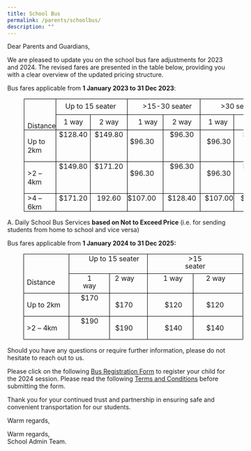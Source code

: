 ```yaml
---
title: School Bus
permalink: /parents/schoolbus/
description: ""
---
```

Dear Parents and Guardians,

We are pleased to update you on the school bus fare adjustments for 2023 and 2024. The revised fares are presented in the table below, providing you with a clear overview of the updated pricing structure.


     
Bus fares applicable from **1 January 2023 to 31 Dec 2023**:

<table class="MsoNormalTable" border="1" cellspacing="0" cellpadding="0" style="margin-left:28.6pt;border-collapse:collapse;mso-table-layout-alt:fixed;
 border:none;mso-border-alt:solid black .5pt;mso-yfti-tbllook:480;mso-padding-alt:
 0cm 0cm 0cm 0cm;mso-border-insideh:.5pt solid black;mso-border-insidev:.5pt solid black"><tbody><tr style="mso-yfti-irow:0;mso-yfti-firstrow:yes;height:19.65pt"><td width="92" rowspan="2" valign="top" style="width:68.9pt;border:solid black 1.0pt;
  mso-border-alt:solid black .5pt;padding:0cm 0cm 0cm 0cm;height:19.65pt"><p class="TableParagraph"><span style="font-size:13.0pt;mso-bidi-font-size:
  11.0pt">&nbsp;</span></p><p class="TableParagraph" style="margin-top:11.1pt;margin-right:0cm;margin-bottom:
  0cm;margin-left:5.35pt;margin-bottom:.0001pt;line-height:12.75pt;mso-line-height-rule:
  exactly"><span style="font-size:12.0pt;mso-bidi-font-size:11.0pt;letter-spacing:
  -.1pt">Distance</span><span style="font-size:12.0pt;mso-bidi-font-size:11.0pt"></span></p></td><td width="151" colspan="2" valign="top" style="width:113.35pt;border:solid black 1.0pt;
  border-left:none;mso-border-left-alt:solid black .5pt;mso-border-alt:solid black .5pt;
  padding:0cm 0cm 0cm 0cm;height:19.65pt"><p class="TableParagraph" style="margin-top:5.9pt;margin-right:0cm;margin-bottom:
  0cm;margin-left:15.55pt;margin-bottom:.0001pt;line-height:12.75pt;mso-line-height-rule:
  exactly"><span style="font-size:12.0pt;mso-bidi-font-size:11.0pt">Up<span style="letter-spacing:-.1pt"> </span>to<span style="letter-spacing:-.15pt"> </span>15<span style="letter-spacing:-.1pt"> seater</span></span></p></td><td width="170" colspan="2" valign="top" style="width:127.5pt;border:solid black 1.0pt;
  border-left:none;mso-border-left-alt:solid black .5pt;mso-border-alt:solid black .5pt;
  padding:0cm 0cm 0cm 0cm;height:19.65pt"><p class="TableParagraph" style="margin-top:5.9pt;margin-right:0cm;margin-bottom:
  0cm;margin-left:26.2pt;margin-bottom:.0001pt;line-height:12.75pt;mso-line-height-rule:
  exactly"><span style="font-size:12.0pt;mso-bidi-font-size:11.0pt">&gt;15-30<span style="letter-spacing:-.4pt"> </span><span style="letter-spacing:-.1pt">seater</span></span></p></td><td width="170" colspan="2" valign="top" style="width:127.45pt;border:solid black 1.0pt;
  border-left:none;mso-border-left-alt:solid black .5pt;mso-border-alt:solid black .5pt;
  padding:0cm 0cm 0cm 0cm;height:19.65pt"><p class="TableParagraph" style="margin-top:5.9pt;margin-right:0cm;margin-bottom:
  0cm;margin-left:34.9pt;margin-bottom:.0001pt;line-height:12.75pt;mso-line-height-rule:
  exactly"><span style="font-size:12.0pt;mso-bidi-font-size:11.0pt">&gt;30<span style="letter-spacing:-.2pt"> </span><span style="letter-spacing:-.1pt">seater</span></span></p></td></tr><tr style="mso-yfti-irow:1;height:19.65pt"><td width="73" valign="top" style="width:54.4pt;border-top:none;border-left:none;
  border-bottom:solid black 1.0pt;border-right:solid black 1.0pt;mso-border-top-alt:
  solid black .5pt;mso-border-left-alt:solid black .5pt;mso-border-alt:solid black .5pt;
  padding:0cm 0cm 0cm 0cm;height:19.65pt"><p class="TableParagraph" align="center" style="margin-top:5.9pt;margin-right:
  4.45pt;margin-bottom:0cm;margin-left:4.65pt;margin-bottom:.0001pt;text-align:
  center;line-height:12.75pt;mso-line-height-rule:exactly"><span style="font-size:12.0pt;mso-bidi-font-size:11.0pt">1<span style="letter-spacing:
  -.1pt"> </span><span style="letter-spacing:-.25pt">way</span></span></p></td><td width="79" valign="top" style="width:58.95pt;border-top:none;border-left:
  none;border-bottom:solid black 1.0pt;border-right:solid black 1.0pt;
  mso-border-top-alt:solid black .5pt;mso-border-left-alt:solid black .5pt;
  mso-border-alt:solid black .5pt;padding:0cm 0cm 0cm 0cm;height:19.65pt"><p class="TableParagraph" align="center" style="margin-top:5.9pt;margin-right:
  6.75pt;margin-bottom:0cm;margin-left:6.95pt;margin-bottom:.0001pt;text-align:
  center;line-height:12.75pt;mso-line-height-rule:exactly"><span style="font-size:12.0pt;mso-bidi-font-size:11.0pt">2<span style="letter-spacing:
  -.1pt"> </span><span style="letter-spacing:-.25pt">way</span></span></p></td><td width="91" valign="top" style="width:68.55pt;border-top:none;border-left:
  none;border-bottom:solid black 1.0pt;border-right:solid black 1.0pt;
  mso-border-top-alt:solid black .5pt;mso-border-left-alt:solid black .5pt;
  mso-border-alt:solid black .5pt;padding:0cm 0cm 0cm 0cm;height:19.65pt"><p class="TableParagraph" style="margin-top:5.9pt;margin-right:0cm;margin-bottom:
  0cm;margin-left:18.25pt;margin-bottom:.0001pt;line-height:12.75pt;mso-line-height-rule:
  exactly"><span style="font-size:12.0pt;mso-bidi-font-size:11.0pt">1<span style="letter-spacing:-.1pt"> </span><span style="letter-spacing:-.25pt">way</span></span></p></td><td width="79" valign="top" style="width:58.95pt;border-top:none;border-left:
  none;border-bottom:solid black 1.0pt;border-right:solid black 1.0pt;
  mso-border-top-alt:solid black .5pt;mso-border-left-alt:solid black .5pt;
  mso-border-alt:solid black .5pt;padding:0cm 0cm 0cm 0cm;height:19.65pt"><p class="TableParagraph" align="center" style="margin-top:5.9pt;margin-right:
  6.6pt;margin-bottom:0cm;margin-left:6.95pt;margin-bottom:.0001pt;text-align:
  center;line-height:12.75pt;mso-line-height-rule:exactly"><span style="font-size:12.0pt;mso-bidi-font-size:11.0pt">2<span style="letter-spacing:
  -.1pt"> </span><span style="letter-spacing:-.25pt">way</span></span></p></td><td width="78" valign="top" style="width:58.75pt;border-top:none;border-left:
  none;border-bottom:solid black 1.0pt;border-right:solid black 1.0pt;
  mso-border-top-alt:solid black .5pt;mso-border-left-alt:solid black .5pt;
  mso-border-alt:solid black .5pt;padding:0cm 0cm 0cm 0cm;height:19.65pt"><p class="TableParagraph" style="margin-top:5.9pt;margin-right:0cm;margin-bottom:
  0cm;margin-left:13.4pt;margin-bottom:.0001pt;line-height:12.75pt;mso-line-height-rule:
  exactly"><span style="font-size:12.0pt;mso-bidi-font-size:11.0pt">1<span style="letter-spacing:-.1pt"> </span><span style="letter-spacing:-.25pt">way</span></span></p></td><td width="92" valign="top" style="width:68.7pt;border-top:none;border-left:none;
  border-bottom:solid black 1.0pt;border-right:solid black 1.0pt;mso-border-top-alt:
  solid black .5pt;mso-border-left-alt:solid black .5pt;mso-border-alt:solid black .5pt;
  padding:0cm 0cm 0cm 0cm;height:19.65pt"><p class="TableParagraph" align="center" style="margin-top:5.9pt;margin-right:
  11.6pt;margin-bottom:0cm;margin-left:11.7pt;margin-bottom:.0001pt;text-align:
  center;line-height:12.75pt;mso-line-height-rule:exactly"><span style="font-size:12.0pt;mso-bidi-font-size:11.0pt">2<span style="letter-spacing:
  -.1pt"> </span><span style="letter-spacing:-.25pt">way</span></span></p></td></tr><tr style="mso-yfti-irow:2;height:20.6pt"><td width="92" valign="top" style="width:68.9pt;border:solid black 1.0pt;
  border-top:none;mso-border-top-alt:solid black .5pt;mso-border-alt:solid black .5pt;
  padding:0cm 0cm 0cm 0cm;height:20.6pt"><p class="TableParagraph" style="margin-left:5.35pt"><span style="font-size:
  12.0pt;mso-bidi-font-size:11.0pt">Up<span style="letter-spacing:-.1pt"> </span>to<span style="letter-spacing:-.15pt"> </span><span style="letter-spacing:-.25pt">2km</span></span></p></td><td width="73" valign="top" style="width:54.4pt;border-top:none;border-left:none;
  border-bottom:solid black 1.0pt;border-right:solid black 1.0pt;mso-border-top-alt:
  solid black .5pt;mso-border-left-alt:solid black .5pt;mso-border-alt:solid black .5pt;
  padding:0cm 0cm 0cm 0cm;height:20.6pt"><p class="TableParagraph" align="center" style="margin-top:0cm;margin-right:4.4pt;
  margin-bottom:0cm;margin-left:4.7pt;margin-bottom:.0001pt;text-align:center"><span style="font-size:12.0pt;mso-bidi-font-size:11.0pt;letter-spacing:-.1pt">$128.40</span><span style="font-size:12.0pt;mso-bidi-font-size:11.0pt"></span></p></td><td width="79" valign="top" style="width:58.95pt;border-top:none;border-left:
  none;border-bottom:solid black 1.0pt;border-right:solid black 1.0pt;
  mso-border-top-alt:solid black .5pt;mso-border-left-alt:solid black .5pt;
  mso-border-alt:solid black .5pt;padding:0cm 0cm 0cm 0cm;height:20.6pt"><p class="TableParagraph" align="center" style="margin-top:0cm;margin-right:6.7pt;
  margin-bottom:0cm;margin-left:6.95pt;margin-bottom:.0001pt;text-align:center"><span style="font-size:12.0pt;mso-bidi-font-size:11.0pt;letter-spacing:-.1pt">$149.80</span><span style="font-size:12.0pt;mso-bidi-font-size:11.0pt"></span></p></td><td width="91" valign="top" style="width:68.55pt;border-top:none;border-left:
  none;border-bottom:solid black 1.0pt;border-right:solid black 1.0pt;
  mso-border-top-alt:solid black .5pt;mso-border-left-alt:solid black .5pt;
  mso-border-alt:solid black .5pt;padding:0cm 0cm 0cm 0cm;height:20.6pt"><p class="TableParagraph" align="right" style="margin-right:15.5pt;text-align:
  right"><span style="font-size:12.0pt;mso-bidi-font-size:11.0pt;letter-spacing:
  -.1pt">$96.30</span><span style="font-size:12.0pt;mso-bidi-font-size:11.0pt"></span></p></td><td width="79" valign="top" style="width:58.95pt;border-top:none;border-left:
  none;border-bottom:solid black 1.0pt;border-right:solid black 1.0pt;
  mso-border-top-alt:solid black .5pt;mso-border-left-alt:solid black .5pt;
  mso-border-alt:solid black .5pt;padding:0cm 0cm 0cm 0cm;height:20.6pt"><p class="TableParagraph" align="center" style="margin-top:0cm;margin-right:6.7pt;
  margin-bottom:0cm;margin-left:6.95pt;margin-bottom:.0001pt;text-align:center"><span style="font-size:12.0pt;mso-bidi-font-size:11.0pt;letter-spacing:-.1pt">$96.30</span><span style="font-size:12.0pt;mso-bidi-font-size:11.0pt"></span></p></td><td width="78" valign="top" style="width:58.75pt;border-top:none;border-left:
  none;border-bottom:solid black 1.0pt;border-right:solid black 1.0pt;
  mso-border-top-alt:solid black .5pt;mso-border-left-alt:solid black .5pt;
  mso-border-alt:solid black .5pt;padding:0cm 0cm 0cm 0cm;height:20.6pt"><p class="TableParagraph" style="margin-left:10.8pt"><span style="font-size:
  12.0pt;mso-bidi-font-size:11.0pt;letter-spacing:-.1pt">$96.30</span><span style="font-size:12.0pt;mso-bidi-font-size:11.0pt"></span></p></td><td width="92" valign="top" style="width:68.7pt;border-top:none;border-left:none;
  border-bottom:solid black 1.0pt;border-right:solid black 1.0pt;mso-border-top-alt:
  solid black .5pt;mso-border-left-alt:solid black .5pt;mso-border-alt:solid black .5pt;
  padding:0cm 0cm 0cm 0cm;height:20.6pt"><p class="TableParagraph" align="center" style="margin-top:0cm;margin-right:11.7pt;
  margin-bottom:0cm;margin-left:11.7pt;margin-bottom:.0001pt;text-align:center"><span style="font-size:12.0pt;mso-bidi-font-size:11.0pt;letter-spacing:-.1pt">$96.30</span><span style="font-size:12.0pt;mso-bidi-font-size:11.0pt"></span></p></td></tr><tr style="mso-yfti-irow:3;height:20.7pt"><td width="92" valign="top" style="width:68.9pt;border:solid black 1.0pt;
  border-top:none;mso-border-top-alt:solid black .5pt;mso-border-alt:solid black .5pt;
  padding:0cm 0cm 0cm 0cm;height:20.7pt"><p class="TableParagraph" style="margin-left:5.35pt"><span style="font-size:
  12.0pt;mso-bidi-font-size:11.0pt">&gt;2<span style="letter-spacing:-.05pt"> </span>– <span style="letter-spacing:-.25pt">4km</span></span></p></td><td width="73" valign="top" style="width:54.4pt;border-top:none;border-left:none;
  border-bottom:solid black 1.0pt;border-right:solid black 1.0pt;mso-border-top-alt:
  solid black .5pt;mso-border-left-alt:solid black .5pt;mso-border-alt:solid black .5pt;
  padding:0cm 0cm 0cm 0cm;height:20.7pt"><p class="TableParagraph" align="center" style="margin-top:0cm;margin-right:4.4pt;
  margin-bottom:0cm;margin-left:4.7pt;margin-bottom:.0001pt;text-align:center"><span style="font-size:12.0pt;mso-bidi-font-size:11.0pt;letter-spacing:-.1pt">$149.80</span><span style="font-size:12.0pt;mso-bidi-font-size:11.0pt"></span></p></td><td width="79" valign="top" style="width:58.95pt;border-top:none;border-left:
  none;border-bottom:solid black 1.0pt;border-right:solid black 1.0pt;
  mso-border-top-alt:solid black .5pt;mso-border-left-alt:solid black .5pt;
  mso-border-alt:solid black .5pt;padding:0cm 0cm 0cm 0cm;height:20.7pt"><p class="TableParagraph" align="center" style="margin-top:0cm;margin-right:6.7pt;
  margin-bottom:0cm;margin-left:6.95pt;margin-bottom:.0001pt;text-align:center"><span style="font-size:12.0pt;mso-bidi-font-size:11.0pt;letter-spacing:-.1pt">$171.20</span><span style="font-size:12.0pt;mso-bidi-font-size:11.0pt"></span></p></td><td width="91" valign="top" style="width:68.55pt;border-top:none;border-left:
  none;border-bottom:solid black 1.0pt;border-right:solid black 1.0pt;
  mso-border-top-alt:solid black .5pt;mso-border-left-alt:solid black .5pt;
  mso-border-alt:solid black .5pt;padding:0cm 0cm 0cm 0cm;height:20.7pt"><p class="TableParagraph" align="right" style="margin-right:15.5pt;text-align:
  right"><span style="font-size:12.0pt;mso-bidi-font-size:11.0pt;letter-spacing:
  -.1pt">$96.30</span><span style="font-size:12.0pt;mso-bidi-font-size:11.0pt"></span></p></td><td width="79" valign="top" style="width:58.95pt;border-top:none;border-left:
  none;border-bottom:solid black 1.0pt;border-right:solid black 1.0pt;
  mso-border-top-alt:solid black .5pt;mso-border-left-alt:solid black .5pt;
  mso-border-alt:solid black .5pt;padding:0cm 0cm 0cm 0cm;height:20.7pt"><p class="TableParagraph" align="center" style="margin-top:0cm;margin-right:6.7pt;
  margin-bottom:0cm;margin-left:6.95pt;margin-bottom:.0001pt;text-align:center"><span style="font-size:12.0pt;mso-bidi-font-size:11.0pt;letter-spacing:-.1pt">$96.30</span><span style="font-size:12.0pt;mso-bidi-font-size:11.0pt"></span></p></td><td width="78" valign="top" style="width:58.75pt;border-top:none;border-left:
  none;border-bottom:solid black 1.0pt;border-right:solid black 1.0pt;
  mso-border-top-alt:solid black .5pt;mso-border-left-alt:solid black .5pt;
  mso-border-alt:solid black .5pt;padding:0cm 0cm 0cm 0cm;height:20.7pt"><p class="TableParagraph" style="margin-left:10.8pt"><span style="font-size:
  12.0pt;mso-bidi-font-size:11.0pt;letter-spacing:-.1pt">$96.30</span><span style="font-size:12.0pt;mso-bidi-font-size:11.0pt"></span></p></td><td width="92" valign="top" style="width:68.7pt;border-top:none;border-left:none;
  border-bottom:solid black 1.0pt;border-right:solid black 1.0pt;mso-border-top-alt:
  solid black .5pt;mso-border-left-alt:solid black .5pt;mso-border-alt:solid black .5pt;
  padding:0cm 0cm 0cm 0cm;height:20.7pt"><p class="TableParagraph" align="center" style="margin-top:0cm;margin-right:11.7pt;
  margin-bottom:0cm;margin-left:11.7pt;margin-bottom:.0001pt;text-align:center"><span style="font-size:12.0pt;mso-bidi-font-size:11.0pt;letter-spacing:-.1pt">$96.30</span><span style="font-size:12.0pt;mso-bidi-font-size:11.0pt"></span></p></td></tr><tr style="mso-yfti-irow:4;mso-yfti-lastrow:yes;height:20.75pt"><td width="92" valign="top" style="width:68.9pt;border:solid black 1.0pt;
  border-top:none;mso-border-top-alt:solid black .5pt;mso-border-alt:solid black .5pt;
  padding:0cm 0cm 0cm 0cm;height:20.75pt"><p class="TableParagraph" style="margin-top:.05pt;margin-right:0cm;margin-bottom:
  0cm;margin-left:5.35pt;margin-bottom:.0001pt"><span style="font-size:12.0pt;
  mso-bidi-font-size:11.0pt">&gt;4<span style="letter-spacing:-.05pt"> </span>– <span style="letter-spacing:-.25pt">6km</span></span></p></td><td width="73" valign="top" style="width:54.4pt;border-top:none;border-left:none;
  border-bottom:solid black 1.0pt;border-right:solid black 1.0pt;mso-border-top-alt:
  solid black .5pt;mso-border-left-alt:solid black .5pt;mso-border-alt:solid black .5pt;
  padding:0cm 0cm 0cm 0cm;height:20.75pt"><p class="TableParagraph" align="center" style="margin-top:.05pt;margin-right:
  4.45pt;margin-bottom:0cm;margin-left:4.7pt;margin-bottom:.0001pt;text-align:
  center"><span style="font-size:12.0pt;mso-bidi-font-size:11.0pt;letter-spacing:
  -.1pt">$171.20</span><span style="font-size:12.0pt;mso-bidi-font-size:11.0pt"></span></p></td><td width="79" valign="top" style="width:58.95pt;border-top:none;border-left:
  none;border-bottom:solid black 1.0pt;border-right:solid black 1.0pt;
  mso-border-top-alt:solid black .5pt;mso-border-left-alt:solid black .5pt;
  mso-border-alt:solid black .5pt;padding:0cm 0cm 0cm 0cm;height:20.75pt"><p class="TableParagraph" align="center" style="margin-top:.05pt;margin-right:
  6.7pt;margin-bottom:0cm;margin-left:6.95pt;margin-bottom:.0001pt;text-align:
  center"><span style="font-size:12.0pt;mso-bidi-font-size:11.0pt;letter-spacing:
  -.1pt">192.60</span><span style="font-size:12.0pt;mso-bidi-font-size:11.0pt"></span></p></td><td width="91" valign="top" style="width:68.55pt;border-top:none;border-left:
  none;border-bottom:solid black 1.0pt;border-right:solid black 1.0pt;
  mso-border-top-alt:solid black .5pt;mso-border-left-alt:solid black .5pt;
  mso-border-alt:solid black .5pt;padding:0cm 0cm 0cm 0cm;height:20.75pt"><p class="TableParagraph" align="right" style="margin-top:.05pt;margin-right:
  12.15pt;margin-bottom:0cm;margin-left:0cm;margin-bottom:.0001pt;text-align:
  right"><span style="font-size:12.0pt;mso-bidi-font-size:11.0pt;letter-spacing:
  -.1pt">$107.00</span><span style="font-size:12.0pt;mso-bidi-font-size:11.0pt"></span></p></td><td width="79" valign="top" style="width:58.95pt;border-top:none;border-left:
  none;border-bottom:solid black 1.0pt;border-right:solid black 1.0pt;
  mso-border-top-alt:solid black .5pt;mso-border-left-alt:solid black .5pt;
  mso-border-alt:solid black .5pt;padding:0cm 0cm 0cm 0cm;height:20.75pt"><p class="TableParagraph" align="center" style="margin-top:.05pt;margin-right:
  6.75pt;margin-bottom:0cm;margin-left:6.95pt;margin-bottom:.0001pt;text-align:
  center"><span style="font-size:12.0pt;mso-bidi-font-size:11.0pt;letter-spacing:
  -.1pt">$128.40</span><span style="font-size:12.0pt;mso-bidi-font-size:11.0pt"></span></p></td><td width="78" valign="top" style="width:58.75pt;border-top:none;border-left:
  none;border-bottom:solid black 1.0pt;border-right:solid black 1.0pt;
  mso-border-top-alt:solid black .5pt;mso-border-left-alt:solid black .5pt;
  mso-border-alt:solid black .5pt;padding:0cm 0cm 0cm 0cm;height:20.75pt"><p class="TableParagraph" style="margin-top:.05pt;margin-right:0cm;margin-bottom:
  0cm;margin-left:7.4pt;margin-bottom:.0001pt"><span style="font-size:12.0pt;
  mso-bidi-font-size:11.0pt;letter-spacing:-.1pt">$107.00</span><span style="font-size:12.0pt;mso-bidi-font-size:11.0pt"></span></p></td><td width="92" valign="top" style="width:68.7pt;border-top:none;border-left:none;
  border-bottom:solid black 1.0pt;border-right:solid black 1.0pt;mso-border-top-alt:
  solid black .5pt;mso-border-left-alt:solid black .5pt;mso-border-alt:solid black .5pt;
  padding:0cm 0cm 0cm 0cm;height:20.75pt"><p class="TableParagraph" align="center" style="margin-top:.05pt;margin-right:
  11.75pt;margin-bottom:0cm;margin-left:11.7pt;margin-bottom:.0001pt;
  text-align:center"><span style="font-size:12.0pt;mso-bidi-font-size:11.0pt;
  letter-spacing:-.1pt">$128.40</span><span style="font-size:12.0pt;mso-bidi-font-size:
  11.0pt"></span></p></td></tr></tbody></table>

A. Daily School Bus Services **based on Not to Exceed Price** (i.e. for sending students from home to school and vice versa)

Bus fares applicable from **1 January 2024 to 31 Dec 2025:**

<table class="MsoNormalTable" border="1" cellspacing="0" cellpadding="0" style="margin-left:27.55pt;border-collapse:collapse;mso-table-layout-alt:fixed;
 border:none;mso-border-alt:solid black .5pt;mso-yfti-tbllook:480;mso-padding-alt:
 0cm 0cm 0cm 0cm;mso-border-insideh:.5pt solid black;mso-border-insidev:.5pt solid black"><tbody><tr style="mso-yfti-irow:0;mso-yfti-firstrow:yes;height:14.95pt"><td width="151" rowspan="2" valign="top" style="width:113.45pt;border:solid black 1.0pt;
  mso-border-alt:solid black .5pt;padding:0cm 0cm 0cm 0cm;height:14.95pt"><p class="TableParagraph"><b style="mso-bidi-font-weight:normal"><span style="font-size:14.5pt;mso-bidi-font-size:11.0pt">&nbsp;</span></b></p><p class="TableParagraph" style="margin-left:5.25pt;line-height:12.75pt;
  mso-line-height-rule:exactly"><span style="font-size:12.0pt;mso-bidi-font-size:
  11.0pt;letter-spacing:-.1pt">Distance</span><span style="font-size:12.0pt;
  mso-bidi-font-size:11.0pt"></span></p></td><td width="198" colspan="2" valign="top" style="width:148.8pt;border:solid black 1.0pt;
  border-left:none;mso-border-left-alt:solid black .5pt;mso-border-alt:solid black .5pt;
  padding:0cm 0cm 0cm 0cm;height:14.95pt"><p class="TableParagraph" style="margin-top:1.2pt;margin-right:0cm;margin-bottom:
  0cm;margin-left:33.2pt;margin-bottom:.0001pt;line-height:12.75pt;mso-line-height-rule:
  exactly"><span style="font-size:12.0pt;mso-bidi-font-size:11.0pt">Up<span style="letter-spacing:-.1pt"> </span>to<span style="letter-spacing:-.15pt"> </span>15<span style="letter-spacing:-.1pt"> seater</span></span></p></td><td width="236" colspan="2" valign="top" style="width:177.15pt;border:solid black 1.0pt;
  border-left:none;mso-border-left-alt:solid black .5pt;mso-border-alt:solid black .5pt;
  padding:0cm 0cm 0cm 0cm;height:14.95pt"><p class="TableParagraph" align="center" style="margin-top:1.2pt;margin-right:
  59.1pt;margin-bottom:0cm;margin-left:59.25pt;margin-bottom:.0001pt;
  text-align:center;line-height:12.75pt;mso-line-height-rule:exactly"><span style="font-size:12.0pt;mso-bidi-font-size:11.0pt">&gt;15<span style="letter-spacing:-.2pt"> </span><span style="letter-spacing:-.1pt">seater</span></span></p></td></tr><tr style="mso-yfti-irow:1;height:14.95pt"><td width="94" valign="top" style="width:70.8pt;border-top:none;border-left:none;
  border-bottom:solid black 1.0pt;border-right:solid black 1.0pt;mso-border-top-alt:
  solid black .5pt;mso-border-left-alt:solid black .5pt;mso-border-alt:solid black .5pt;
  padding:0cm 0cm 0cm 0cm;height:14.95pt"><p class="TableParagraph" align="center" style="margin-top:1.2pt;margin-right:
  18.8pt;margin-bottom:0cm;margin-left:18.95pt;margin-bottom:.0001pt;
  text-align:center;line-height:12.75pt;mso-line-height-rule:exactly"><span style="font-size:12.0pt;mso-bidi-font-size:11.0pt">1<span style="letter-spacing:
  -.1pt"> </span><span style="letter-spacing:-.25pt">way</span></span></p></td><td width="104" valign="top" style="width:78.0pt;border-top:none;border-left:
  none;border-bottom:solid black 1.0pt;border-right:solid black 1.0pt;
  mso-border-top-alt:solid black .5pt;mso-border-left-alt:solid black .5pt;
  mso-border-alt:solid black .5pt;padding:0cm 0cm 0cm 0cm;height:14.95pt"><p class="TableParagraph" align="right" style="margin-top:1.2pt;margin-right:
  22.7pt;margin-bottom:0cm;margin-left:0cm;margin-bottom:.0001pt;text-align:
  right;line-height:12.75pt;mso-line-height-rule:exactly"><span style="font-size:12.0pt;mso-bidi-font-size:11.0pt">2<span style="letter-spacing:
  -.1pt"> </span><span style="letter-spacing:-.25pt">way</span></span></p></td><td width="113" valign="top" style="width:84.95pt;border-top:none;border-left:
  none;border-bottom:solid black 1.0pt;border-right:solid black 1.0pt;
  mso-border-top-alt:solid black .5pt;mso-border-left-alt:solid black .5pt;
  mso-border-alt:solid black .5pt;padding:0cm 0cm 0cm 0cm;height:14.95pt"><p class="TableParagraph" style="margin-top:1.2pt;margin-right:0cm;margin-bottom:
  0cm;margin-left:26.6pt;margin-bottom:.0001pt;line-height:12.75pt;mso-line-height-rule:
  exactly"><span style="font-size:12.0pt;mso-bidi-font-size:11.0pt">1<span style="letter-spacing:-.1pt"> </span><span style="letter-spacing:-.25pt">way</span></span></p></td><td width="123" valign="top" style="width:92.2pt;border-top:none;border-left:
  none;border-bottom:solid black 1.0pt;border-right:solid black 1.0pt;
  mso-border-top-alt:solid black .5pt;mso-border-left-alt:solid black .5pt;
  mso-border-alt:solid black .5pt;padding:0cm 0cm 0cm 0cm;height:14.95pt"><p class="TableParagraph" align="right" style="margin-top:1.2pt;margin-right:
  29.75pt;margin-bottom:0cm;margin-left:0cm;margin-bottom:.0001pt;text-align:
  right;line-height:12.75pt;mso-line-height-rule:exactly"><span style="font-size:12.0pt;mso-bidi-font-size:11.0pt">2<span style="letter-spacing:
  -.1pt"> </span><span style="letter-spacing:-.25pt">way</span></span></p></td></tr><tr style="mso-yfti-irow:2;height:20.75pt"><td width="151" valign="top" style="width:113.45pt;border:solid black 1.0pt;
  border-top:none;mso-border-top-alt:solid black .5pt;mso-border-alt:solid black .5pt;
  padding:0cm 0cm 0cm 0cm;height:20.75pt"><p class="TableParagraph" style="margin-left:5.25pt"><span style="font-size:
  12.0pt;mso-bidi-font-size:11.0pt">Up<span style="letter-spacing:-.1pt"> </span>to<span style="letter-spacing:-.15pt"> </span><span style="letter-spacing:-.25pt">2km</span></span></p></td><td width="94" valign="top" style="width:70.8pt;border-top:none;border-left:none;
  border-bottom:solid black 1.0pt;border-right:solid black 1.0pt;mso-border-top-alt:
  solid black .5pt;mso-border-left-alt:solid black .5pt;mso-border-alt:solid black .5pt;
  padding:0cm 0cm 0cm 0cm;height:20.75pt"><p class="TableParagraph" align="center" style="margin-top:0cm;margin-right:18.75pt;
  margin-bottom:0cm;margin-left:18.95pt;margin-bottom:.0001pt;text-align:center"><span style="font-size:12.0pt;mso-bidi-font-size:11.0pt;letter-spacing:-.2pt">$170</span><span style="font-size:12.0pt;mso-bidi-font-size:11.0pt"></span></p></td><td width="104" valign="top" style="width:78.0pt;border-top:none;border-left:
  none;border-bottom:solid black 1.0pt;border-right:solid black 1.0pt;
  mso-border-top-alt:solid black .5pt;mso-border-left-alt:solid black .5pt;
  mso-border-alt:solid black .5pt;padding:0cm 0cm 0cm 0cm;height:20.75pt"><p class="TableParagraph" align="right" style="margin-right:25.05pt;text-align:
  right"><span style="font-size:12.0pt;mso-bidi-font-size:11.0pt;letter-spacing:
  -.2pt">$170</span><span style="font-size:12.0pt;mso-bidi-font-size:11.0pt"></span></p></td><td width="113" valign="top" style="width:84.95pt;border-top:none;border-left:
  none;border-bottom:solid black 1.0pt;border-right:solid black 1.0pt;
  mso-border-top-alt:solid black .5pt;mso-border-left-alt:solid black .5pt;
  mso-border-alt:solid black .5pt;padding:0cm 0cm 0cm 0cm;height:20.75pt"><p class="TableParagraph" style="margin-left:29.0pt"><span style="font-size:
  12.0pt;mso-bidi-font-size:11.0pt;letter-spacing:-.2pt">$120</span><span style="font-size:12.0pt;mso-bidi-font-size:11.0pt"></span></p></td><td width="123" valign="top" style="width:92.2pt;border-top:none;border-left:
  none;border-bottom:solid black 1.0pt;border-right:solid black 1.0pt;
  mso-border-top-alt:solid black .5pt;mso-border-left-alt:solid black .5pt;
  mso-border-alt:solid black .5pt;padding:0cm 0cm 0cm 0cm;height:20.75pt"><p class="TableParagraph" align="right" style="margin-right:32.1pt;text-align:
  right"><span style="font-size:12.0pt;mso-bidi-font-size:11.0pt;letter-spacing:
  -.2pt">$120</span><span style="font-size:12.0pt;mso-bidi-font-size:11.0pt"></span></p></td></tr><tr style="mso-yfti-irow:3;mso-yfti-lastrow:yes;height:20.7pt"><td width="151" valign="top" style="width:113.45pt;border:solid black 1.0pt;
  border-top:none;mso-border-top-alt:solid black .5pt;mso-border-alt:solid black .5pt;
  padding:0cm 0cm 0cm 0cm;height:20.7pt"><p class="TableParagraph" style="margin-left:5.25pt"><span style="font-size:
  12.0pt;mso-bidi-font-size:11.0pt">&gt;2<span style="letter-spacing:-.05pt"> </span>– <span style="letter-spacing:-.25pt">4km</span></span></p></td><td width="94" valign="top" style="width:70.8pt;border-top:none;border-left:none;
  border-bottom:solid black 1.0pt;border-right:solid black 1.0pt;mso-border-top-alt:
  solid black .5pt;mso-border-left-alt:solid black .5pt;mso-border-alt:solid black .5pt;
  padding:0cm 0cm 0cm 0cm;height:20.7pt"><p class="TableParagraph" align="center" style="margin-top:0cm;margin-right:18.75pt;
  margin-bottom:0cm;margin-left:18.95pt;margin-bottom:.0001pt;text-align:center"><span style="font-size:12.0pt;mso-bidi-font-size:11.0pt;letter-spacing:-.2pt">$190</span><span style="font-size:12.0pt;mso-bidi-font-size:11.0pt"></span></p></td><td width="104" valign="top" style="width:78.0pt;border-top:none;border-left:
  none;border-bottom:solid black 1.0pt;border-right:solid black 1.0pt;
  mso-border-top-alt:solid black .5pt;mso-border-left-alt:solid black .5pt;
  mso-border-alt:solid black .5pt;padding:0cm 0cm 0cm 0cm;height:20.7pt"><p class="TableParagraph" align="right" style="margin-right:25.05pt;text-align:
  right"><span style="font-size:12.0pt;mso-bidi-font-size:11.0pt;letter-spacing:
  -.2pt">$190</span><span style="font-size:12.0pt;mso-bidi-font-size:11.0pt"></span></p></td><td width="113" valign="top" style="width:84.95pt;border-top:none;border-left:
  none;border-bottom:solid black 1.0pt;border-right:solid black 1.0pt;
  mso-border-top-alt:solid black .5pt;mso-border-left-alt:solid black .5pt;
  mso-border-alt:solid black .5pt;padding:0cm 0cm 0cm 0cm;height:20.7pt"><p class="TableParagraph" style="margin-left:29.0pt"><span style="font-size:
  12.0pt;mso-bidi-font-size:11.0pt;letter-spacing:-.2pt">$140</span><span style="font-size:12.0pt;mso-bidi-font-size:11.0pt"></span></p></td><td width="123" valign="top" style="width:92.2pt;border-top:none;border-left:
  none;border-bottom:solid black 1.0pt;border-right:solid black 1.0pt;
  mso-border-top-alt:solid black .5pt;mso-border-left-alt:solid black .5pt;
  mso-border-alt:solid black .5pt;padding:0cm 0cm 0cm 0cm;height:20.7pt"><p class="TableParagraph" align="right" style="margin-right:32.1pt;text-align:
  right"><span style="font-size:12.0pt;mso-bidi-font-size:11.0pt;letter-spacing:
  -.2pt">$140</span><span style="font-size:12.0pt;mso-bidi-font-size:11.0pt"></span></p></td></tr></tbody></table>


Should you have any questions or require further information, please do not hesitate to reach out to us.


Please click on the following [Bus Registration Form](https://form.gov.sg/616778ce812f4c00144f8f29) to register your child for the 2024 session. Please read the following [Terms and Conditions](/files/Parents/schools%20bus%20terms%20and%20conditions%20.pdf) before submitting the form.

Thank you for your continued trust and partnership in ensuring safe and convenient transportation for our students.

Warm regards,

Warm regards, <br>
School Admin Team.